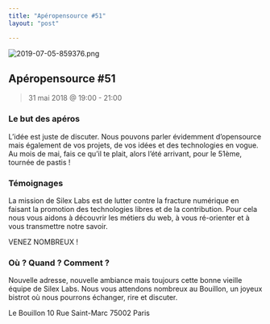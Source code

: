 ```yaml
---
title: "Apéropensource #51"
layout: "post"

---
```

![2019-07-05-859376.png](http://lexoyo.me/silexlabs.org//assets/2019-07-05-859376.png)

## Apéropensource #51


> 31 mai 2018 @ 19:00 - 21:00

### Le but des apéros

L’idée est juste de discuter. Nous pouvons parler évidemment d’opensource mais également de vos projets, de vos idées et des technologies en vogue. Au mois de mai, fais ce qu’il te plait, alors l’été arrivant, pour le 51ème, tournée de pastis !
<!-- more -->
### Témoignages

La mission de Silex Labs est de lutter contre la fracture numérique en faisant la promotion des technologies libres et de la contribution. Pour cela nous vous aidons à découvrir les métiers du web, à vous ré-orienter et à vous transmettre notre savoir.

VENEZ NOMBREUX !

###  Où ? Quand ? Comment ?

Nouvelle adresse, nouvelle ambiance mais toujours cette bonne vieille équipe de Silex Labs. Nous vous attendons nombreux au Bouillon, un joyeux bistrot où nous pourrons échanger, rire et discuter.

Le Bouillon
10 Rue Saint-Marc
75002 Paris
